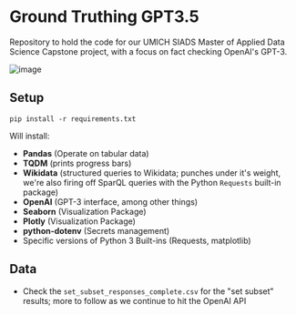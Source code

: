# Ground Truthing GPT3.5
Repository to hold the code for our UMICH SIADS Master of Applied Data Science Capstone project, with a focus on fact checking OpenAI's GPT-3.

![image](https://user-images.githubusercontent.com/36832027/232674507-5b31453d-37f7-4da8-8cab-28ff7604ba6c.png)

## Setup
```pip install -r requirements.txt``` 

Will install:
- **Pandas** (Operate on tabular data)
- **TQDM** (prints progress bars)
- **Wikidata** (structured queries to Wikidata; punches under it's weight, we're also firing off SparQL queries with the Python `Requests` built-in package)
- **OpenAI** (GPT-3 interface, among other things)
- **Seaborn** (Visualization Package)
- **Plotly** (Visualization Package)
- **python-dotenv** (Secrets management)
- Specific versions of Python 3 Built-ins (Requests, matplotlib)


## Data
- Check the `set_subset_responses_complete.csv` for the "set subset" results; more to follow as we continue to hit the OpenAI API
